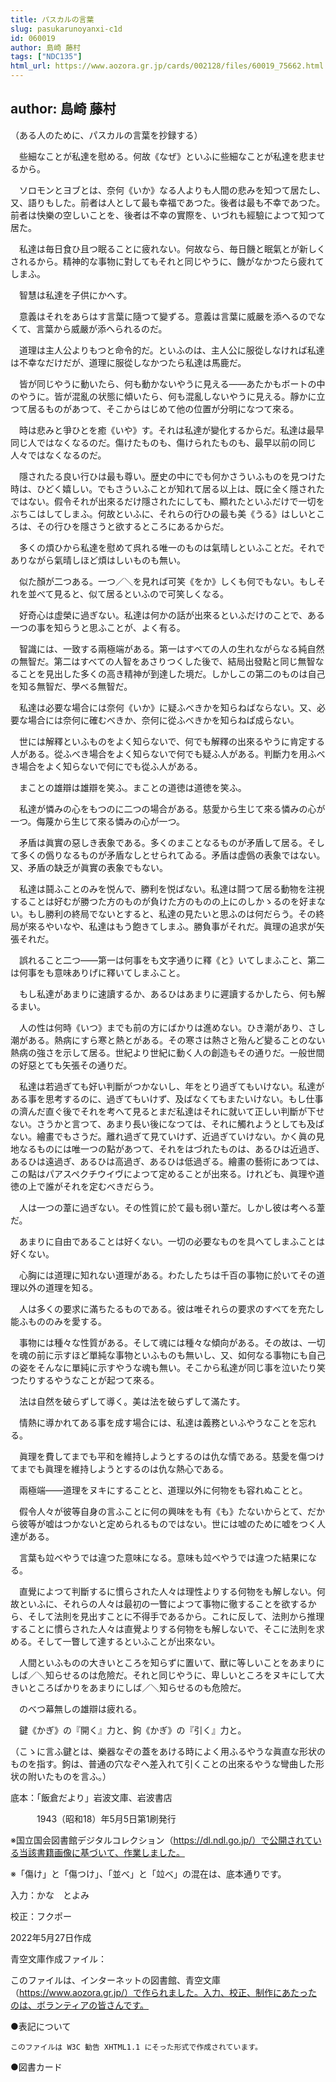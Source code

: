 ```yaml
---
title: パスカルの言葉
slug: pasukarunoyanxi-c1d
id: 060019
author: 島崎 藤村
tags: ["NDC135"]
html_url: https://www.aozora.gr.jp/cards/002128/files/60019_75662.html
---
```


## author: 島崎 藤村

（ある人のために、パスカルの言葉を抄録する）



　些細なことが私達を慰める。何故《なぜ》といふに些細なことが私達を悲ませるから。



　ソロモンとヨブとは、奈何《いか》なる人よりも人間の悲みを知つて居たし、又、語りもした。前者は人として最も幸福であつた。後者は最も不幸であつた。前者は快樂の空しいことを、後者は不幸の實際を、いづれも經驗によつて知つて居た。



　私達は毎日食ひ且つ眠ることに疲れない。何故なら、毎日饑と眠氣とが新しくされるから。精神的な事物に對してもそれと同じやうに、饑がなかつたら疲れてしまふ。



　智慧は私達を子供にかへす。



　意義はそれをあらはす言葉に隨つて變ずる。意義は言葉に威嚴を添へるのでなくて、言葉から威嚴が添へられるのだ。



　道理は主人公よりもつと命令的だ。といふのは、主人公に服從しなければ私達は不幸なだけだが、道理に服從しなかつたら私達は馬鹿だ。



　皆が同じやうに動いたら、何も動かないやうに見える――あたかもボートの中のやうに。皆が混亂の状態に傾いたら、何も混亂しないやうに見える。靜かに立つて居るものがあつて、そこからはじめて他の位置が分明になつて來る。



　時は悲みと爭ひとを癒《いや》す。それは私達が變化するからだ。私達は最早同じ人ではなくなるのだ。傷けたものも、傷けられたものも、最早以前の同じ人々ではなくなるのだ。



　隱されたる良い行ひは最も尊い。歴史の中にでも何かさういふものを見つけた時は、ひどく嬉しい。でもさういふことが知れて居る以上は、既に全く隱されたではない。假令それが出來るだけ隱されたにしても、顯れたといふだけで一切をぶちこはしてしまふ。何故といふに、それらの行ひの最も美《うる》はしいところは、その行ひを隱さうと欲するところにあるからだ。



　多くの煩ひから私達を慰めて呉れる唯一のものは氣晴しといふことだ。それでありながら氣晴しほど煩はしいものも無い。



　似た顏が二つある。一つ／＼を見れば可笑《をか》しくも何でもない。もしそれを並べて見ると、似て居るといふので可笑しくなる。



　好奇心は虚榮に過ぎない。私達は何かの話が出來るといふだけのことで、ある一つの事を知らうと思ふことが、よく有る。



　智識には、一致する兩極端がある。第一はすべての人の生れながらなる純自然の無智だ。第二はすべての人智をあさりつくした後で、結局出發點と同じ無智なることを見出した多くの高き精神が到達した境だ。しかしこの第二のものは自己を知る無智だ、學べる無智だ。



　私達は必要な場合には奈何《いか》に疑ふべきかを知らねばならない。又、必要な場合には奈何に確むべきか、奈何に從ふべきかを知らねば成らない。



　世には解釋といふものをよく知らないで、何でも解釋の出來るやうに肯定する人がある。從ふべき場合をよく知らないで何でも疑ふ人がある。判斷力を用ふべき場合をよく知らないで何にでも從ふ人がある。



　まことの雄辯は雄辯を笑ふ。まことの道徳は道徳を笑ふ。



　私達が憐みの心をもつのに二つの場合がある。慈愛から生じて來る憐みの心が一つ。侮蔑から生じて來る憐みの心が一つ。



　矛盾は眞實の惡しき表象である。多くのまことなるものが矛盾して居る。そして多くの僞りなるものが矛盾なしとせられてゐる。矛盾は虚僞の表象ではない。又、矛盾の缺乏が眞實の表象でもない。



　私達は鬪ふことのみを悦んで、勝利を悦ばない。私達は鬪つて居る動物を注視することは好むが勝つた方のものが負けた方のものの上にのしかゝるのを好まない。もし勝利の終局でないとすると、私達の見たいと思ふのは何だらう。その終局が來るやいなや、私達はもう飽きてしまふ。勝負事がそれだ。眞理の追求が矢張それだ。



　誤れること二つ――第一は何事をも文字通りに釋《と》いてしまふこと、第二は何事をも意味ありげに釋いてしまふこと。



　もし私達があまりに速讀するか、あるひはあまりに遲讀するかしたら、何も解るまい。



　人の性は何時《いつ》までも前の方にばかりは進めない。ひき潮があり、さし潮がある。熱病にすら寒と熱とがある。その寒さは熱さと殆んど變ることのない熱病の強さを示して居る。世紀より世紀に動く人の創造もその通りだ。一般世間の好惡とても矢張その通りだ。



　私達は若過ぎても好い判斷がつかないし、年をとり過ぎてもいけない。私達がある事を思考するのに、過ぎてもいけず、及ばなくてもまたいけない。もし仕事の濟んだ直ぐ後でそれを考へて見るとまだ私達はそれに就いて正しい判斷が下せない。さうかと言つて、あまり長い後になつては、それに觸れようとしても及ばない。繪畫でもさうだ。離れ過ぎて見ていけず、近過ぎていけない。かく眞の見地なるものには唯一つの點があつて、それをはづれたものは、あるひは近過ぎ、あるひは遠過ぎ、あるひは高過ぎ、あるひは低過ぎる。繪畫の藝術にあつては、この點はパアスペクチウイヴによつて定めることが出來る。けれども、眞理や道徳の上で誰がそれを定むべきだらう。



　人は一つの葦に過ぎない。その性質に於て最も弱い葦だ。しかし彼は考へる葦だ。



　あまりに自由であることは好くない。一切の必要なものを具へてしまふことは好くない。



　心胸には道理に知れない道理がある。わたしたちは千百の事物に於いてその道理以外の道理を知る。



　人は多くの要求に滿ちたるものである。彼は唯それらの要求のすべてを充たし能ふもののみを愛する。



　事物には種々な性質がある。そして魂には種々な傾向がある。その故は、一切を魂の前に示すほど單純な事物といふものも無いし、又、如何なる事物にも自己の姿をそんなに單純に示すやうな魂も無い。そこから私達が同じ事を泣いたり笑つたりするやうなことが起つて來る。



　法は自然を破らずして導く。美は法を破らずして滿たす。



　情熱に導かれてある事を成す場合には、私達は義務といふやうなことを忘れる。



　眞理を費してまでも平和を維持しようとするのは仇な情である。慈愛を傷つけてまでも眞理を維持しようとするのは仇な熱心である。



　兩極端――道理をヌキにすることと、道理以外に何物をも容れぬことと。



　假令人々が彼等自身の言ふことに何の興味をも有《も》たないからとて、だから彼等が嘘はつかないと定められるものではない。世には嘘のために嘘をつく人達がある。



　言葉も竝べやうでは違つた意味になる。意味も竝べやうでは違つた結果になる。



　直覺によつて判斷するに慣らされた人々は理性よりする何物をも解しない。何故といふに、それらの人々は最初の一瞥によつて事物に徹することを欲するから、そして法則を見出すことに不得手であるから。これに反して、法則から推理することに慣らされた人々は直覺よりする何物をも解しないで、そこに法則を求める。そして一瞥して達するといふことが出來ない。



　人間といふものの大きいところを知らずに置いて、獸に等しいことをあまりにしば／＼知らせるのは危險だ。それと同じやうに、卑しいところをヌキにして大きいところばかりをあまりにしば／＼知らせるのも危險だ。



　のべつ幕無しの雄辯は疲れる。



　鍵《かぎ》の『開く』力と、鉤《かぎ》の『引く』力と。



（こゝに言ふ鍵とは、樂器なぞの蓋をあける時によく用ふるやうな眞直な形状のものを指す。鉤は、普通の穴なぞへ差入れて引くことの出來るやうな彎曲した形状の附いたものを言ふ。）

















底本：「飯倉だより」岩波文庫、岩波書店

　　　1943（昭和18）年5月5日第1刷発行

※国立国会図書館デジタルコレクション（https://dl.ndl.go.jp/）で公開されている当該書籍画像に基づいて、作業しました。

※「傷け」と「傷つけ」、「並べ」と「竝べ」の混在は、底本通りです。

入力：かな　とよみ

校正：フクポー

2022年5月27日作成

青空文庫作成ファイル：

このファイルは、インターネットの図書館、青空文庫（https://www.aozora.gr.jp/）で作られました。入力、校正、制作にあたったのは、ボランティアの皆さんです。











●表記について


	このファイルは W3C 勧告 XHTML1.1 にそった形式で作成されています。







●図書カード